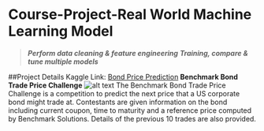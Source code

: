 # Course-Project-Real World Machine Learning Model
>**_Perform data cleaning & feature engineering_**
>**_Training, compare & tune multiple models_**

##Project Details
Kaggle Link: [Bond Price Prediction](https://www.kaggle.com/c/benchmark-bond-trade-price-challenge)
**Benchmark Bond Trade Price Challenge**
![alt text](https://www.investopedia.com/thmb/BpupUi33ZpjFmEk6imLfpGi_1Q8=/1200x800/filters:fill(auto,1)/bond-market-15b215dd1fb741ff82f940a4e7c1d66a.jpg)
The Benchmark Bond Trade Price Challenge is a competition to predict the next price that a US corporate bond might trade at. Contestants are given information on the bond including current coupon, time to maturity and a reference price computed by Benchmark Solutions.  Details of the previous 10 trades are also provided.  

